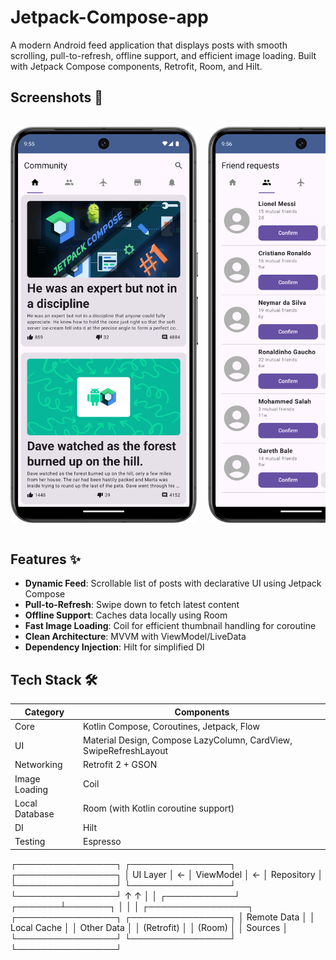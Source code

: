 # Jetpack-Compose-app


A modern Android feed application that displays posts with smooth scrolling, pull-to-refresh, offline support, and efficient image loading. Built with Jetpack Compose components, Retrofit, Room, and Hilt.

## Screenshots 📸

<div style="display: flex; gap: 16px; overflow-x: auto; padding: 16px 0;">
  <img src="images/posts_img.png" width="300" alt="Feed Screen" style="border-radius: 8px;">
  <img src="images/requests_img.png" width="300" alt="Friend Requests" style="border-radius: 8px;">
  <img src="images/notification_img.png" width="300" alt="Notifications" style="border-radius: 8px;">
  <img src="images/market_img.png" width="300" alt="Marketplace" style="border-radius: 8px;">
</div>

## Features ✨
- **Dynamic Feed**: Scrollable list of posts with declarative UI using Jetpack Compose
- **Pull-to-Refresh**: Swipe down to fetch latest content
- **Offline Support**: Caches data locally using Room
- **Fast Image Loading**: Coil for efficient thumbnail handling for coroutine
- **Clean Architecture**: MVVM with ViewModel/LiveData
- **Dependency Injection**: Hilt for simplified DI

## Tech Stack 🛠️
| Category          | Components                                                                |
|-------------------|---------------------------------------------------------------------------|
| Core              | Kotlin Compose, Coroutines, Jetpack, Flow                                 |
| UI                | Material Design, Compose LazyColumn, CardView, SwipeRefreshLayout         |
| Networking        | Retrofit 2 + GSON                                                         |
| Image Loading     | Coil                                                                      |
| Local Database    | Room (with Kotlin coroutine support)                                      |
| DI                | Hilt                                                                      |
| Testing           | Espresso                                                                  |


┌────────────────┐   ┌────────────────┐   ┌────────────────┐
│    UI Layer    │ ← │  ViewModel     │ ← │  Repository    │
└────────────────┘   └────────────────┘   └────────────────┘
                                           ↑           ↑
                                           │           │
                                ┌───────────┘   ┌───────┴───────┐
                                │               │               │
                        ┌────────────────┐ ┌────────────────┐ ┌────────────────┐
                        │  Remote Data   │ │  Local Cache   │ │  Other Data    │
                        │  (Retrofit)    │ │  (Room)        │ │  Sources       │
                        └────────────────┘ └────────────────┘ └────────────────┘
